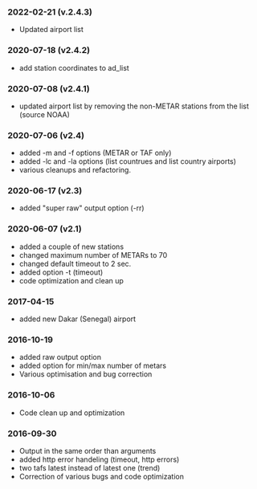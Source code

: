 ### 2022-02-21 (v.2.4.3)
* Updated airport list

### 2020-07-18 (v2.4.2)
* add station coordinates to ad_list

### 2020-07-08 (v2.4.1)
* updated airport list by removing the non-METAR stations from the list (source NOAA)

### 2020-07-06 (v2.4)
* added -m and -f options (METAR or TAF only)
* added -lc and -la options (list countrues and list country airports)
* various cleanups and refactoring.

### 2020-06-17 (v2.3)
* added "super raw" output option (-rr)

### 2020-06-07 (v2.1)
* added a couple of new stations
* changed maximum number of METARs to 70
* changed default timeout to 2 sec.
* added option -t (timeout)
* code optimization and clean up 

### 2017-04-15
* added new Dakar (Senegal) airport

### 2016-10-19
* added raw output option
* added option for min/max number of metars
* Various optimisation and bug correction

### 2016-10-06
 * Code clean up and optimization

### 2016-09-30
 * Output in the same order than arguments
 * added http error handeling (timeout, http errors)
 * two tafs latest instead of latest one (trend)
 * Correction of various bugs and code optimization
